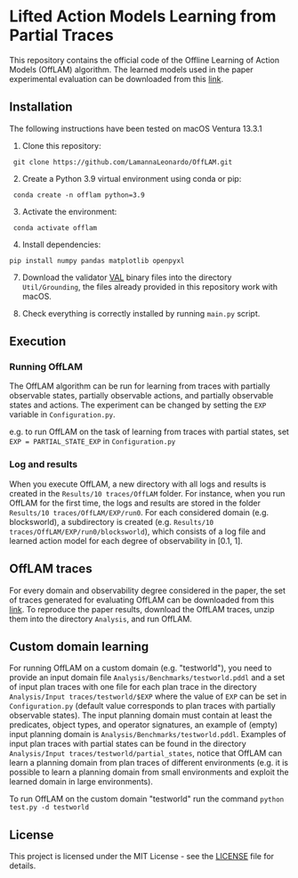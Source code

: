 # Lifted Action Models Learning from Partial Traces

This repository contains the official code of the Offline Learning of Action Models (OffLAM) algorithm. The learned models used in the paper experimental evaluation can be downloaded from this [link](https://drive.google.com/file/d/1eh51H8lPrUGTRPoDKLH8eOFl7RWg12qu/view?usp=share_link).  


## Installation
The following instructions have been tested on macOS Ventura 13.3.1


1. Clone this repository:
```
 git clone https://github.com/LamannaLeonardo/OffLAM.git
```

2. Create a Python 3.9 virtual environment using conda or pip:
```
 conda create -n offlam python=3.9
```

3. Activate the environment:
```
 conda activate offlam
```

4. Install dependencies:
```
pip install numpy pandas matplotlib openpyxl
```

7. Download the validator [VAL](https://github.com/KCL-Planning/VAL) binary files into the directory `Util/Grounding`, the files already provided in this repository work with macOS.


8. Check everything is correctly installed by running `main.py` script.


## Execution

### Running OffLAM
The OffLAM algorithm can be run for learning from traces with partially observable states, partially observable actions, and partially observable states and actions. The experiment can be changed by setting the `EXP` variable in `Configuration.py`.

e.g. to run OffLAM on the task of learning from traces with partial states, set `EXP = PARTIAL_STATE_EXP` in `Configuration.py`


### Log and results
When you execute OffLAM, a new directory with all logs and results is created in the `Results/10 traces/OffLAM` folder. For instance, when you run OffLAM for the first time, the logs and results are stored in the folder `Results/10 traces/OffLAM/EXP/run0`. For each considered domain (e.g. blocksworld), a subdirectory is created (e.g. `Results/10 traces/OffLAM/EXP/run0/blocksworld`), which consists of a log file and learned action model for each degree of observability in [0.1, 1].


## OffLAM traces
For every domain and observability degree considered in the paper, the set of traces generated for evaluating OffLAM can be downloaded from this [link](https://drive.google.com/file/d/1kPkH07RR9TJEoMWkwImBYm0irYEj9oLg/view?usp=share_link).  To reproduce the paper results, download the OffLAM traces, unzip them into the directory `Analysis`, and run OffLAM.


## Custom domain learning
For running OffLAM on a custom domain (e.g. "testworld"), you need to provide an input domain file `Analysis/Benchmarks/testworld.pddl` and a set of input plan traces with one file for each plan trace in the directory `Analysis/Input traces/testworld/$EXP` where the value of `EXP` can be set in `Configuration.py` (default value corresponds to plan traces with partially observable states). The input planning domain must contain at least the predicates, object types, and operator signatures, an example of (empty) input planning domain is `Analysis/Benchmarks/testworld.pddl`. Examples of input plan traces with partial states can be found in the directory `Analysis/Input traces/testworld/partial_states`, notice that OffLAM can learn a planning domain from plan traces of different environments (e.g. it is possible to learn a planning domain from small environments and exploit the learned domain in large environments). 

To run OffLAM on the custom domain "testworld" run the command `python test.py -d testworld`

## License
This project is licensed under the MIT License - see the [LICENSE](/License) file for details.
